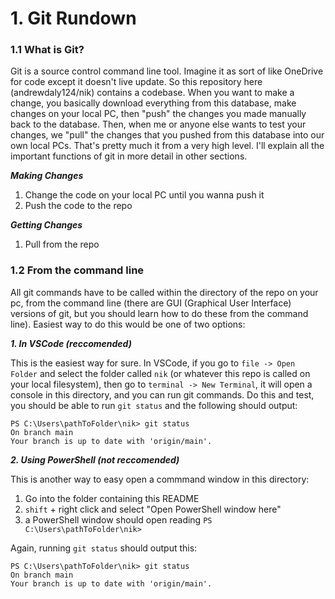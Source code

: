 # 1. Git Rundown

### 1.1 What is Git?
Git is a source control command line tool. Imagine it as sort of like OneDrive for code except it doesn't live update. So this repository here (andrewdaly124/nik) contains a codebase. When you want to make a change, you basically download everything from this database, make changes on your local PC, then "push" the changes you made manually back to the database. Then, when me or anyone else wants to test your changes, we "pull" the changes that you pushed from this database into our own local PCs. That's pretty much it from a very high level. I'll explain all the important functions of git in more detail in other sections.

***Making Changes***
1. Change the code on your local PC until you wanna push it
2. Push the code to the repo

***Getting Changes***
1. Pull from the repo

### 1.2 From the command line

All git commands have to be called within the directory of the repo on your pc, from the command line (there are GUI (Graphical User Interface) versions of git, but you should learn how to do these from the command line). Easiest way to do this would be one of two options:

***1. In VSCode (reccomended)***

This is the easiest way for sure. In VSCode, if you go to `file -> Open Folder` and select the folder called `nik` (or whatever this repo is called on your local filesystem), then go to `terminal -> New Terminal`, it will open a console in this directory, and you can run git commands. Do this and test, you should be able to run `git status` and the following should output:

```
PS C:\Users\pathToFolder\nik> git status
On branch main
Your branch is up to date with 'origin/main'.
```

***2. Using PowerShell (not reccomended)***

This is another way to easy open a commmand window in this directory:

1. Go into the folder containing this README
2. `shift` + right click and select "Open PowerShell window here"
3. a PowerShell window should open reading `PS C:\Users\pathToFolder\nik>`

Again, running `git status` should output this:

```
PS C:\Users\pathToFolder\nik> git status
On branch main
Your branch is up to date with 'origin/main'.
```
